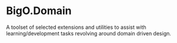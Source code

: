 # BigO.Domain
A toolset of selected extensions and utilities to assist with learning/development tasks revolving around domain driven design.

